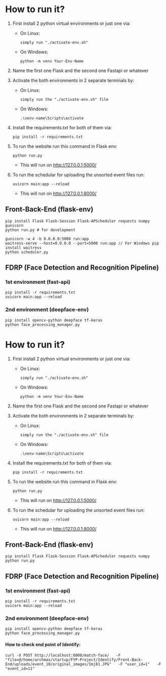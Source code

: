 # How to run it?

1. First install 2 python virtual environments or just one via:

   - On Linux:

     `simply run "./activate-env.sh"`

   - On Windows:

     `python -m venv Your-Env-Name`

2. Name the first one Flask and the second one Fastapi or whatever
3. Activate the both environments in 2 separate terminals by:

   - On Linux:

     `simply run the "./activate-env.sh" file`

   - On Windows:

     `.\venv-name\Scripts\activate`

4. Install the requirements.txt for both of them via:

   `pip install -r requirements.txt`

5. To run the website run this command in Flask env:

   `python run.py`

   - This will run on http://127.0.0.1:5000/

6. To run the schedular for uploading the unsorted event files run:

   `uvicorn main:app --reload`

   - This will run on http://127.0.0.1:8000/



## Front-Back-End (flask-env)
```
pip install Flask Flask-Session Flask-APScheduler requests numpy gunicorn
python run.py # for development

gunicorn -w 4 -b 0.0.0.0:5000 run:app
waitress-serve --host=0.0.0.0 --port=5000 run:app // For Windows pip install waitress
python scheduler.py
```
## FDRP (Face Detection and Recognition Pipeline)
### 1st environment (fast-api)
```
pip install -r requirements.txt
uvicorn main:app --reload
```
### 2nd environment (deepface-env)
```
pip install opencv-python deepface tf-keras
python face_processing_manager.py
```
# How to run it?

1. First install 2 python virtual environments or just one via:

   - On Linux:

     `simply run "./activate-env.sh"`

   - On Windows:

     `python -m venv Your-Env-Name`

2. Name the first one Flask and the second one Fastapi or whatever
3. Activate the both environments in 2 separate terminals by:

   - On Linux:

     `simply run the "./activate-env.sh" file`

   - On Windows:

     `.\venv-name\Scripts\activate`

4. Install the requirements.txt for both of them via:

   `pip install -r requirements.txt`

5. To run the website run this command in Flask env:

   `python run.py`

   - This will run on http://127.0.0.1:5000/

6. To run the schedular for uploading the unsorted event files run:

   `uvicorn main:app --reload`

   - This will run on http://127.0.0.1:8000/



## Front-Back-End (flask-env)
```
pip install Flask Flask-Session Flask-APScheduler requests numpy
python run.py
```
## FDRP (Face Detection and Recognition Pipeline)
### 1st environment (fast-api)
```
pip install -r requirements.txt
uvicorn main:app --reload
```
### 2nd environment (deepface-env)
```
pip install opencv-python deepface tf-keras
python face_processing_manager.py
```

#### How to check end point of Identify:
```
curl -X POST http://localhost:8000/match-face/   -F "file=@/home/archmax/startup/FYP-Project/Identify/Front-Back-End/uploads/event_10/original_images/Imj81.JPG"   -F "user_id=1"   -F "event_id=11"
```